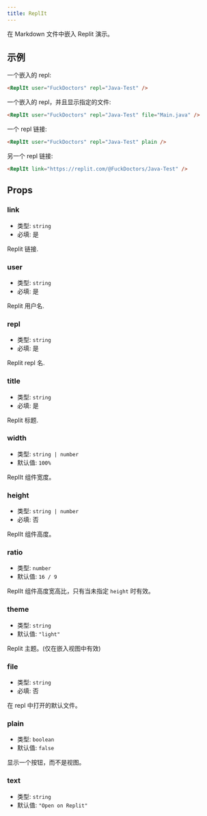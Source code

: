 ```yaml
---
title: ReplIt
---
```


在 Markdown 文件中嵌入 Replit 演示。

<!-- more -->

## 示例

一个嵌入的 repl:

<ReplIt user="FuckDoctors" repl="Java-Test" />

```md
<ReplIt user="FuckDoctors" repl="Java-Test" />
```

一个嵌入的 repl，并且显示指定的文件:

<ReplIt user="FuckDoctors" repl="Java-Test" file="Main.java" />

```md
<ReplIt user="FuckDoctors" repl="Java-Test" file="Main.java" />
```

一个 repl 链接:

<ReplIt user="FuckDoctors" repl="Java-Test" plain />

```md
<ReplIt user="FuckDoctors" repl="Java-Test" plain />
```

另一个 repl 链接:

<ReplIt link="https://replit.com/@FuckDoctors/Java-Test" />

```md
<ReplIt link="https://replit.com/@FuckDoctors/Java-Test" />
```

## Props

### link

- 类型: `string`
- 必填: 是

Replit 链接.

### user

- 类型: `string`
- 必填: 是

Replit 用户名.

### repl

- 类型: `string`
- 必填: 是

Replit repl 名.

### title

- 类型: `string`
- 必填: 是

Replit 标题.

### width

- 类型: `string | number`
- 默认值: `100%`

ReplIt 组件宽度。

### height

- 类型: `string | number`
- 必填: 否

ReplIt 组件高度。

### ratio

- 类型: `number`
- 默认值: `16 / 9`

ReplIt 组件高度宽高比，只有当未指定 `height` 时有效。

### theme

- 类型: `string`
- 默认值: `"light"`

Replit 主题。(仅在嵌入视图中有效)

### file

- 类型: `string`
- 必填: 否

在 repl 中打开的默认文件。

### plain

- 类型: `boolean`
- 默认值: `false`

显示一个按钮，而不是视图。

### text

- 类型: `string`
- 默认值: `"Open on Replit"`
